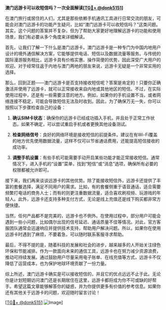 **澳门远游卡可以收短信吗？一次全面解读[[TG💪+ @donk5151](https://t.me/s/donk5151)]**

在澳门旅行或居住的人们，尤其是那些依赖手机通讯工具进行日常交流的朋友，可能会对澳门远游卡的功能产生疑问，比如“澳门远游卡可以收短信吗？”这类问题。其实，这个问题的答案并不复杂，但为了帮助大家更好地理解远游卡的功能和使用场景，我们有必要从多个角度来详细解读。

首先，让我们了解一下什么是澳门远游卡。澳门远游卡是一种专门为中国内地用户设计的境外通信解决方案，它能够提供电话、短信以及数据流量等服务。与传统的国际漫游服务相比，远游卡具有价格实惠、操作简便的优势，因此深受广大用户的欢迎。对于经常往返于内地与澳门两地的朋友来说，远游卡无疑是一个非常实用的选择。

那么，回到正题——澳门远游卡是否支持接收短信呢？答案是肯定的！只要你正确激活并使用了远游卡，就可以正常接收来自内地或其他地区的短信。不过，在实际使用过程中，还是有一些需要注意的地方。例如，如果你的手机设置不当，或者网络连接不稳定，可能会导致短信无法及时收到。因此，为了确保万无一失，你可以按照以下步骤检查自己的设备：

1. **确认SIM卡状态**：确保你的远游卡已经成功插入手机，并且处于正常工作状态。如果不确定，可以尝试重启手机或者更换其他设备测试。
   
2. **检查网络信号**：良好的网络环境是接收短信的前提条件。建议在有Wi-Fi覆盖的地方优先使用数据流量，这样不仅可以节省通话费用，还能提高短信接收的成功率。

3. **调整手机设置**：有些手机可能需要手动开启某些功能才能正常接收短信。通常情况下，进入手机的“设置”菜单，找到“短信”或“消息”选项，确保所有必要的权限都被允许即可。

接下来，我们再来谈谈远游卡的其他优势。除了能接收短信外，远游卡还提供了丰富的套餐选择，满足不同用户的需求。比如，有的套餐侧重于语音通话，适合需要频繁打电话的商务人士；而有的则更注重数据流量，适合喜欢刷视频、玩游戏的年轻人。此外，远游卡还支持多种支付方式，无论是线上充值还是线下购买都非常方便快捷。

当然，任何产品都不是完美的，远游卡也不例外。在使用过程中，部分用户可能会遇到一些小问题，比如偶尔出现的信号延迟、通话质量不佳等情况。对此，官方客服团队通常会迅速响应并提供技术支持，帮助用户解决问题。所以，如果你在使用远游卡时遇到了麻烦，不要着急，可以随时联系客服寻求帮助。

最后，不得不提的是，随着科技的发展和社会的进步，越来越多的人开始关注绿色环保和节能减排。作为一款面向未来的通信工具，远游卡也在努力减少资源浪费，推动可持续发展。通过鼓励用户尽量采用电子账单、在线充值等方式，远游卡不仅降低了运营成本，也为保护地球环境贡献了一份力量。

综上所述，澳门远游卡确实是可以接收短信的，并且它的优点远远不止于此。无论你是计划短期访问澳门还是长期居住在这里，远游卡都将成为你不可或缺的好帮手。希望这篇文章能够解答你的疑惑，并为你提供更多有价值的参考信息。如果你还有其他关于远游卡的问题，欢迎随时留言讨论！

[[TG💪+ @donk5151](https://t.me/s/donk5151) ![Image](https://i.postimg.cc/rwNCRYN7/Snipaste-2025-04-30-17-27-05.png)]